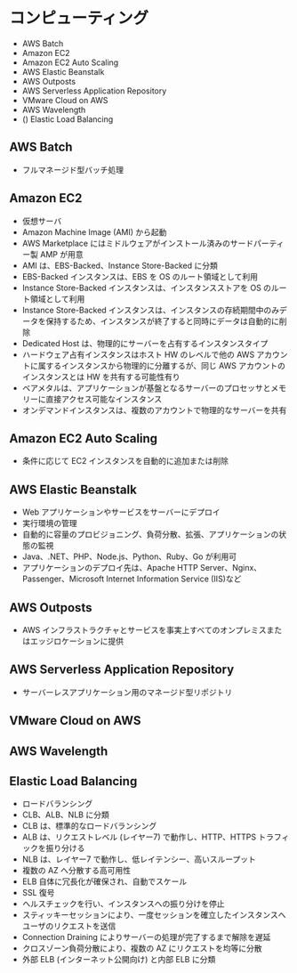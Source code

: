 # コンピューティング

* AWS Batch
* Amazon EC2
* Amazon EC2 Auto Scaling
* AWS Elastic Beanstalk
* AWS Outposts
* AWS Serverless Application Repository
* VMware Cloud on AWS
* AWS Wavelength
* () Elastic Load Balancing

## AWS Batch
* フルマネージド型バッチ処理

## Amazon EC2
* 仮想サーバ
* Amazon Machine Image (AMI) から起動
* AWS Marketplace にはミドルウェアがインストール済みのサードパーティー製 AMP が用意
* AMI は、EBS-Backed、Instance Store-Backed に分類
* EBS-Backed インスタンスは、EBS を OS のルート領域として利用
* Instance Store-Backed インスタンスは、インスタンスストアを OS のルート領域として利用
* Instance Store-Backed インスタンスは、インスタンスの存続期間中のみデータを保持するため、インスタンスが終了すると同時にデータは自動的に削除
* Dedicated Host は、物理的にサーバーを占有するインスタンスタイプ
* ハードウェア占有インスタンスはホスト HW のレベルで他の AWS アカウントに属するインスタンスから物理的に分離するが、同じ AWS アカウントのインスタンスとは HW を共有する可能性有り
* ベアメタルは、アプリケーションが基盤となるサーバーのプロセッサとメモリーに直接アクセス可能なインスタンス
* オンデマンドインスタンスは、複数のアカウントで物理的なサーバーを共有

## Amazon EC2 Auto Scaling
* 条件に応じて EC2 インスタンスを自動的に追加または削除

## AWS Elastic Beanstalk
* Web アプリケーションやサービスをサーバーにデプロイ
* 実行環境の管理
* 自動的に容量のプロビジョニング、負荷分散、拡張、アプリケーションの状態の監視
* Java、.NET、PHP、Node.js、Python、Ruby、Go が利用可
* アプリケーションのデプロイ先は、Apache HTTP Server、Nginx、Passenger、Microsoft Internet Information Service (IIS)など

## AWS Outposts
* AWS インフラストラクチャとサービスを事実上すべてのオンプレミスまたはエッジロケーションに提供

## AWS Serverless Application Repository
* サーバーレスアプリケーション用のマネージド型リポジトリ

## VMware Cloud on AWS

## AWS Wavelength

## Elastic Load Balancing
* ロードバランシング
* CLB、ALB、NLB に分類
* CLB は、標準的なロードバランシング
* ALB は、リクエストレベル (レイヤー7) で動作し、HTTP、HTTPS トラフィックを振り分ける
* NLB は、レイヤー7 で動作し、低レイテンシー、高いスループット
* 複数の AZ へ分散する高可用性
* ELB 自体に冗長化が確保され、自動でスケール
* SSL 復号
* ヘルスチェックを行い、インスタンスへの振り分けを停止
* スティッキーセッションにより、一度セッションを確立したインスタンスへユーザのリクエストを送信
* Connection Draining によりサーバーの処理が完了するまで解除を遅延
* クロスゾーン負荷分散により、複数の AZ にリクエストを均等に分散
* 外部 ELB (インターネット公開向け) と内部 ELB に分類
